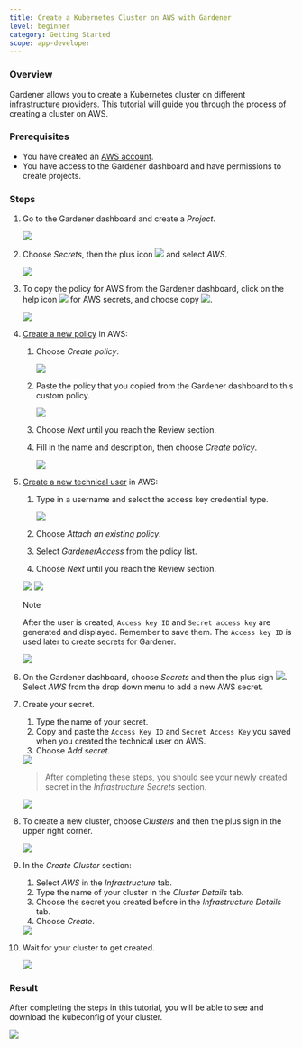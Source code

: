 ```yaml
---
title: Create a Kubernetes Cluster on AWS with Gardener
level: beginner
category: Getting Started
scope: app-developer
---
```


### Overview

Gardener allows you to create a Kubernetes cluster on different infrastructure providers. This tutorial will guide you through the process of creating a cluster on AWS.

### Prerequisites

- You have created an [AWS account](https://aws.amazon.com/).
- You have access to the Gardener dashboard and have permissions to create projects.

### Steps

1. Go to the Gardener dashboard and create a *Project*.

    <img src="images/new-gardener-project.png">

1. Choose *Secrets*, then the plus icon <img src="images/plus-icon.png"> and select *AWS*.

    <img src="images/create-secret-aws.png">

1. To copy the policy for AWS from the Gardener dashboard, click on the help icon <img src="images/help-icon.png"> for AWS secrets, and choose copy <img src="images/copy-icon.png">.

    <img src="images/gardener-copy-policy.png">

1. [Create a new policy](https://console.aws.amazon.com/iam/home?#/policies) in AWS:
    1. Choose *Create policy*.

        <img src="images/amazon-create-policy.png">

    1. Paste the policy that you copied from the Gardener dashboard to this custom policy.

        <img src="images/amazon-create-policy-json.png">

    1. Choose *Next* until you reach the Review section.

    1. Fill in the name and description, then choose *Create policy*.

        <img src="images/amazon-review-policy.png">

1. [Create a new technical user](https://console.aws.amazon.com/iam/home?#/users$new?step=details) in AWS:
    1. Type in a username and select the access key credential type.

        <img src="images/add-user.png">

    1. Choose *Attach an existing policy*.
    1. Select *GardenerAccess* from the policy list.
    1. Choose *Next* until you reach the Review section.

    <img src="images/attach-policy.png">

    <img src="images/finish-user.png">

    > [!NOTE]
    > After the user is created, `Access key ID` and `Secret access key` are generated and displayed. Remember to save them. The `Access key ID` is used later to create secrets for Gardener.

    <img src="images/save-keys.png">

1. On the Gardener dashboard, choose *Secrets* and then the plus sign <img src="images/plus-icon.png">. Select *AWS* from the drop down menu to add a new AWS secret.

1. Create your secret.

    1. Type the name of your secret.
    1. Copy and paste the `Access Key ID` and `Secret Access Key` you saved when you created the technical user on AWS.
    1. Choose *Add secret*.
    <img src="images/add-aws-secret.png">

    >After completing these steps, you should see your newly created secret in the *Infrastructure Secrets* section.

    <img src="images/secret-stored.png">

1. To create a new cluster, choose *Clusters* and then the plus sign in the upper right corner.

    <img src="images/new-cluster.png">

1. In the *Create Cluster* section:
    1. Select *AWS* in the *Infrastructure* tab.
    1. Type the name of your cluster in the *Cluster Details* tab.
    1. Choose the secret you created before in the *Infrastructure Details* tab.
    1. Choose *Create*.

    <img src="images/create-cluster.png">

1. Wait for your cluster to get created.

    <img src="images/processing-cluster.png">

### Result

After completing the steps in this tutorial, you will be able to see and download the kubeconfig of your cluster.

  <img src="images/copy-kubeconfig.png">